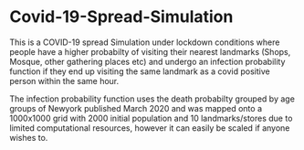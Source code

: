 # Covid-19-Spread-Simulation
This is a COVID-19 spread Simulation under lockdown conditions where people have a higher probabilty of visiting their nearest landmarks (Shops, Mosque, other gathering places etc) and undergo an infection probability function if they end up visiting the same landmark as a covid positive person within the same hour. 

The infection probability function uses the death probabilty grouped by age groups of Newyork published March 2020 and was mapped onto a 1000x1000 grid with 2000 initial population and 10 landmarks/stores due to limited computational resources, however it can easily be scaled if anyone wishes to.
